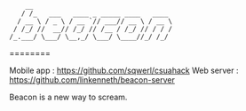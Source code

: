 ~~~
    __                                   
   / /_   ___   ____ _ _____ ____   ____ 
  / __ \ / _ \ / __ `// ___// __ \ / __ \
 / /_/ //  __// /_/ // /__ / /_/ // / / /
/_.___/ \___/ \__,_/ \___/ \____//_/ /_/ 
~~~
========

Mobile app : https://github.com/sqwerl/csuahack
Web server : https://github.com/linkenneth/beacon-server

Beacon is a new way to scream.
